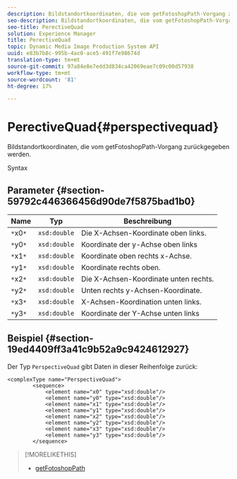 ```yaml
---
description: Bildstandortkoordinaten, die vom getFotoshopPath-Vorgang zurückgegeben werden.
seo-description: Bildstandortkoordinaten, die vom getFotoshopPath-Vorgang zurückgegeben werden.
seo-title: PerectiveQuad
solution: Experience Manager
title: PerectiveQuad
topic: Dynamic Media Image Production System API
uuid: e83b7b8c-995b-4ac0-ace5-491f7e98674d
translation-type: tm+mt
source-git-commit: 97a84e8e7edd3d834ca42069eae7c09c00d57938
workflow-type: tm+mt
source-wordcount: '81'
ht-degree: 17%

---
```



# PerectiveQuad{#perspectivequad}

Bildstandortkoordinaten, die vom getFotoshopPath-Vorgang zurückgegeben werden.

Syntax

## Parameter {#section-59792c446366456d90de7f5875bad1b0}

| Name | Typ | Beschreibung |
|---|---|---|
| `*`x0`*` | `xsd:double` | Die X-Achsen-Koordinate oben links. |
| `*`y0`*` | `xsd:double` | Koordinate der y-Achse oben links |
| `*`x1`*` | `xsd:double` | Koordinate oben rechts x-Achse. |
| `*`y1`*` | `xsd:double` | Koordinate rechts oben. |
| `*`x2`*` | `xsd:double` | Die X-Achsen-Koordinate unten rechts. |
| `*`y2`*` | `xsd:double` | Unten rechts y-Achsen-Koordinate. |
| `*`x3`*` | `xsd:double` | X-Achsen-Koordination unten links. |
| `*`y3`*` | `xsd:double` | Koordinate der Y-Achse unten links |

## Beispiel {#section-19ed4409ff3a41c9b52a9c9424612927}

Der Typ `PerspectiveQuad` gibt Daten in dieser Reihenfolge zurück:

```
<complexType name="PerspectiveQuad">
        <sequence>
            <element name="x0" type="xsd:double"/>
            <element name="y0" type="xsd:double"/>
            <element name="x1" type="xsd:double"/>
            <element name="y1" type="xsd:double"/>
            <element name="x2" type="xsd:double"/>
            <element name="y2" type="xsd:double"/>
            <element name="x3" type="xsd:double"/>
            <element name="y3" type="xsd:double"/>
        </sequence>
```

>[!MORELIKETHIS]
>
>* [getFotoshopPath](../../operations/c-operations-intro/c-methods/r-get-photoshop-path.md#reference-545f902f84194951ac04e947fdc803b9)

